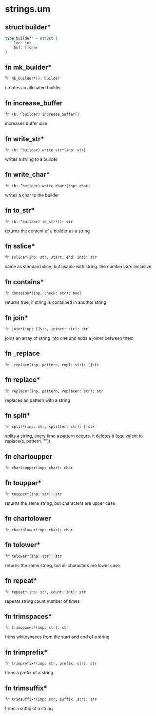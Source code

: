 # strings.um

## struct builder*
```go
type builder* = struct {
	len: int
	buf: []char
}
```



## fn mk_builder*
`fn mk_builder*(): builder`

creates an allocated builder


## fn increase_buffer
`fn (b: ^builder) increase_buffer()`

increases buffer size


## fn write_str*
`fn (b: ^builder) write_str*(inp: str)`

writes a string to a builder


## fn write_char*
`fn (b: ^builder) write_char*(inp: char)`

writes a char to the builder


## fn to_str*
`fn (b: ^builder) to_str*(): str`

returns the content of a builder as a string


## fn sslice*
`fn sslice*(inp: str, start, end: int): str`

same as standard slice, but usable with string. the numbers are inclusive


## fn contains*
`fn contains*(inp, check: str): bool`

returns true, if string is contained in another string


## fn join*
`fn join*(inp: []str, joiner: str): str`

joins an array of string into one and adds a joiner between them


## fn _replace
`fn _replace(inp, pattern, repl: str): []str`



## fn replace*
`fn replace*(inp, pattern, replacer: str): str`

replaces an pattern with a string


## fn split*
`fn split*(inp: str, splitter: str): []str`

splits a string, every time a pattern occurs. it deletes it (equivalent to replace(s, pattern, ""))


## fn chartoupper
`fn chartoupper(inp: char): char`



## fn toupper*
`fn toupper*(inp: str): str`

returns the same string, but characters are upper case


## fn chartolower
`fn chartolower(inp: char): char`



## fn tolower*
`fn tolower*(inp: str): str`

returns the same string, but all characters are lower case


## fn repeat*
`fn repeat*(inp: str, count: int): str`

repeats string count number of times


## fn trimspaces*
`fn trimspaces*(inp: str): str`

trims whitespaces from the start and end of a string


## fn trimprefix*
`fn trimprefix*(inp: str, prefix: str): str`

trims a prefix of a string


## fn trimsuffix*
`fn trimsuffix*(inp: str, suffix: str): str`

trims a suffix of a string



